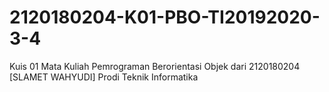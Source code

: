 # 2120180204-K01-PBO-TI20192020-3-4
Kuis 01 Mata Kuliah Pemrograman Berorientasi Objek dari 2120180204 [SLAMET WAHYUDI] Prodi Teknik Informatika
